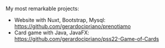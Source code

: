 My most remarkable projects:
- Website with Nuxt, Bootstrap, Mysql: https://github.com/gerardocipriano/prenotiamo
- Card game with Java, JavaFX: https://github.com/gerardocipriano/pss22-Game-of-Cards
<!--
**MassimilianoBattelli/MassimilianoBattelli** is a ✨ _special_ ✨ repository because its `README.md` (this file) appears on your GitHub profile.

Here are some ideas to get you started:

- 🔭 I’m currently working on ...
- 🌱 I’m currently learning ...
- 👯 I’m looking to collaborate on ...
- 🤔 I’m looking for help with ...
- 💬 Ask me about ...
- 📫 How to reach me: ...
- 😄 Pronouns: ...
- ⚡ Fun fact: ...
-->
